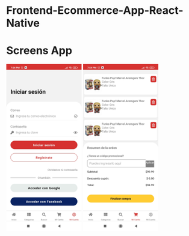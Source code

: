 # Frontend-Ecommerce-App-React-Native

# Screens App
<img src="https://github.com/DennisMartel/Frontend-Ecommerce-App-React-Native/blob/master/assets/image/screens/login%20screen.jpg?raw=true" width="200"/>
<img src="https://github.com/DennisMartel/Frontend-Ecommerce-App-React-Native/blob/master/assets/image/screens/cart%20screen.jpg?raw=true" width="200"/>
